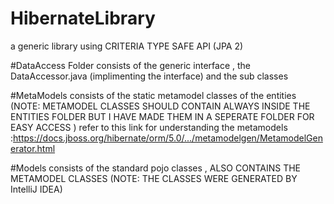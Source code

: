 # HibernateLibrary
a generic library using CRITERIA TYPE SAFE API (JPA 2)

#DataAccess Folder
consists of the generic interface , the DataAccessor.java (implimenting the interface) and the sub classes 

#MetaModels
consists of the static metamodel classes of the entities (NOTE: METAMODEL CLASSES SHOULD CONTAIN ALWAYS INSIDE THE ENTITIES FOLDER BUT I HAVE MADE THEM IN A SEPERATE FOLDER FOR EASY ACCESS )
refer to this link for understanding the metamodels :https://docs.jboss.org/hibernate/orm/5.0/.../metamodelgen/MetamodelGenerator.html

#Models
consists of the standard pojo classes , ALSO CONTAINS THE METAMODEL CLASSES (NOTE: THE CLASSES WERE GENERATED BY IntelliJ IDEA)

